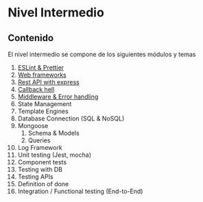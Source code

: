 # Nivel Intermedio

## Contenido

El nivel intermedio se compone de los siguientes módulos y temas

1. [ESLint & Prettier](01_eslint_prettier/README.md)
2. [Web frameworks](02_web_frameworks/README.md)
3. [Rest API with express](03_rest_api/README.md)
4. [Callback hell](04_callback_hell/README.md)
5. [Middleware & Error handling](05_middleware_and_error_handlng/README.MD)
6. State Management
7. Template Engines
8. Database Connection (SQL & NoSQL)
9. Mongoose
   1. Schema & Models
   2. Queries
10. Log Framework
11. Unit testing (Jest, mocha)
12. Component tests
13. Testing with DB
14. Testing APIs
15. Definition of done
16. Integration / Functional testing (End-to-End)